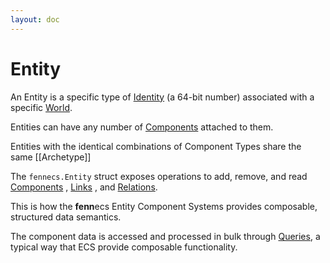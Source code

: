 ```yaml
---
layout: doc
---
```


# Entity

An Entity is a specific type of [Identity](Identity.md) (a 64-bit number) associated with a specific [World](World.md).

Entities can have any number of [Components](Component.md) attached to them. 

Entities with the identical combinations of Component Types share the same [[Archetype]]

The `fennecs.Entity` struct exposes operations to add, remove, and read [Components](Component.md) , [Links](Link.md) , and [Relations](Relation.md).

This is how the **fenn**ecs Entity Component Systems provides composable, structured data semantics. 

The component data is accessed and processed in bulk through [Queries](Query.md), a typical way that ECS provide composable functionality.
